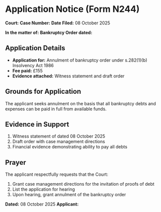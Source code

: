 # Application Notice (Form N244)
**Court:** 
**Case Number:** 
**Date Filed:** 08 October 2025

**In the matter of:** 
**Bankruptcy Order dated:** 

## Application Details
- **Application for:** Annulment of bankruptcy order under s.282(1)(b) Insolvency Act 1986
- **Fee paid:** £155
- **Evidence attached:** Witness statement and draft order

## Grounds for Application
The applicant seeks annulment on the basis that all bankruptcy debts and expenses can be paid in full from available funds.

## Evidence in Support
1. Witness statement of  dated 08 October 2025
2. Draft order with case management directions
3. Financial evidence demonstrating ability to pay all debts

## Prayer
The applicant respectfully requests that the Court:
1. Grant case management directions for the invitation of proofs of debt
2. List the application for hearing
3. Upon hearing, grant annulment of the bankruptcy order

**Dated:** 08 October 2025
**Applicant:** 
